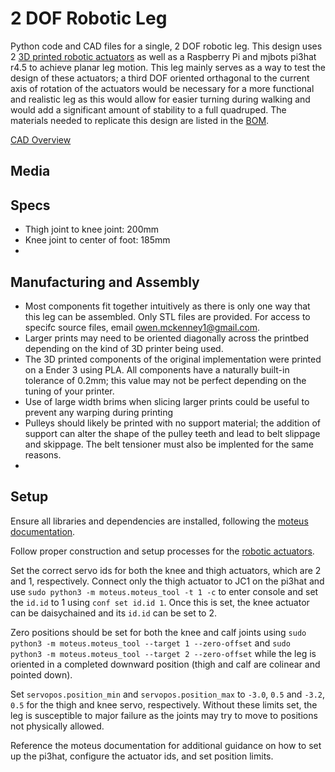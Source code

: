  # 2 DOF Robotic Leg
Python code and CAD files for a single, 2 DOF robotic leg. This design uses 2 [3D printed robotic actuators](https://github.com/owenmckenney/Robotic_Actuator) as well as a Raspberry Pi and mjbots pi3hat r4.5 to achieve planar leg motion. This leg mainly serves as a way to test the design of these actuators; a third DOF oriented orthagonal to the current axis of rotation of the actuators would be necessary for a more functional and realistic leg as this would allow for easier turning during walking and would add a significant amount of stability to a full quadruped. The materials needed to replicate this design are listed in the [BOM](BOM.md). 

[CAD Overview](https://youtu.be/-uwau5FXpTE?si=GULFIlkYwvTJMZq1)

## Media



## Specs

- Thigh joint to knee joint: 200mm
- Knee joint to center of foot: 185mm
- 

## Manufacturing and Assembly 

- Most components fit together intuitively as there is only one way that this leg can be assembled. Only STL files are provided. For access to specifc source files, email owen.mckenney1@gmail.com.
- Larger prints may need to be oriented diagonally across the printbed depending on the kind of 3D printer being used.
- The 3D printed components of the original implementation were printed on a Ender 3 using PLA. All components have a naturally built-in tolerance of 0.2mm; this value may not be perfect depending on the tuning of your printer.
- Use of large width brims when slicing larger prints could be useful to prevent any warping during printing
- Pulleys should likely be printed with no support material; the addition of support can alter the shape of the pulley teeth and lead to belt slippage and skippage. The belt tensioner must also be implented for the same reasons.
- 

## Setup

Ensure all libraries and dependencies are installed, following the [moteus documentation](https://github.com/mjbots/moteus/tree/main). 

Follow proper construction and setup processes for the [robotic actuators](https://github.com/owenmckenney/Robotic_Actuator).

Set the correct servo ids for both the knee and thigh actuators, which are 2 and 1, respectively. Connect only the thigh actuator to JC1 on the pi3hat and use `sudo python3 -m moteus.moteus_tool -t 1 -c` to enter console and set the `id.id` to 1 using `conf set id.id 1`. Once this is set, the knee actuator can be daisychained and its `id.id` can be set to 2. 

Zero positions should be set for both the knee and calf joints using `sudo python3 -m moteus.moteus_tool --target 1 --zero-offset` and `sudo python3 -m moteus.moteus_tool --target 2 --zero-offset` while the leg is oriented in a completed downward position (thigh and calf are colinear and pointed down). 

Set `servopos.position_min` and `servopos.position_max` to `-3.0`, `0.5` and `-3.2`, `0.5` for the thigh and knee servo, respectively. Without these limits set, the leg is susceptible to major failure as the joints may try to move to positions not physically allowed. 

Reference the moteus documentation for additional guidance on how to set up the pi3hat, configure the actuator ids, and set position limits.
